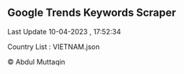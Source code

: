 

## Google Trends Keywords Scraper 
 
Last Update 10-04-2023 , 17:52:34

Country List :
VIETNAM.json



© Abdul Muttaqin 
